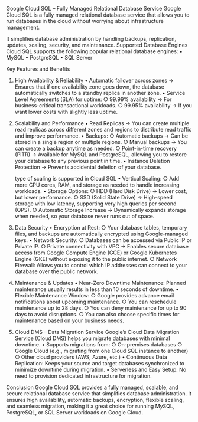 Google Cloud SQL – Fully Managed Relational Database Service
Google Cloud SQL is a fully managed relational database service that allows you to run databases in the cloud without worrying about infrastructure management. 

It simplifies database administration by handling backups, replication, updates, scaling, security, and maintenance.
Supported Database Engines
Cloud SQL supports the following popular relational database engines:
	• MySQL
	• PostgreSQL
	• SQL Server

Key Features and Benefits
1. High Availability & Reliability
	• Automatic failover across zones → Ensures that if one availability zone goes down, 
	  the database automatically switches to a standby replica in another zone.
	• Service Level Agreements (SLA) for uptime: 
		○ 99.99% availability → For business-critical transactional workloads.
		○ 99.95% availability → If you want lower costs with slightly less uptime.
2. Scalability and Performance
	• Read Replicas → You can create multiple read replicas across different zones and regions to distribute read traffic and improve performance.
	• Backups: 
		○ Automatic backups → Can be stored in a single region or multiple regions.
		○ Manual backups → You can create a backup anytime as needed.
		○ Point-in-time recovery (PITR) → Available for MySQL and PostgreSQL, allowing you to restore your database to any previous point in time.
	• Instance Deletion Protection → Prevents accidental deletion of your database.

	type of scaling is supported in Cloud SQL
	• Vertical Scaling: 
		○ Add more CPU cores, RAM, and storage as needed to handle increasing workloads.
	• Storage Options: 
		○ HDD (Hard Disk Drive) → Lower cost, but lower performance.
		○ SSD (Solid State Drive) → High-speed storage with low latency, supporting very high queries per second (QPS).
		○ Automatic Storage Increase → Dynamically expands storage when needed, so your database never runs out of space.

3. Data Security
	• Encryption at Rest: 
		○ Your database tables, temporary files, and backups are automatically encrypted using Google-managed keys.
	• Network Security: 
		○ Databases can be accessed via Public IP or Private IP.
		○ Private connectivity with VPC → Enables secure database access from Google Compute Engine (GCE) or Google Kubernetes Engine (GKE) without exposing it to the public internet.
		○ Network Firewall: Allows you to control which IP addresses can connect to your database over the public network.

4. Maintenance & Updates
	• Near-Zero Downtime Maintenance: Planned maintenance usually results in less than 10 seconds of downtime.
	• Flexible Maintenance Window: 
		○ Google provides advance email notifications about upcoming maintenance.
		○ You can reschedule maintenance up to 28 days.
		○ You can deny maintenance for up to 90 days to avoid disruptions.
		○ You can also choose specific times for maintenance based on your business needs.

5. Cloud DMS – Data Migration Service
Google’s Cloud Data Migration Service (Cloud DMS) helps you migrate databases with minimal downtime.
	• Supports migrations from: 
		○ On-premises databases
		○ Google Cloud (e.g., migrating from one Cloud SQL instance to another)
		○ Other cloud providers (AWS, Azure, etc.)
	• Continuous Data Replication: Keeps your source and target databases synchronized to minimize downtime during migration.
	• Serverless and Easy Setup: No need to provision dedicated infrastructure for migration.

Conclusion
Google Cloud SQL provides a fully managed, scalable, and secure relational database service that simplifies database administration. It ensures high availability, automatic backups, encryption, flexible scaling, and seamless migration, making it a great choice for running MySQL, PostgreSQL, or SQL Server workloads on Google Cloud.
